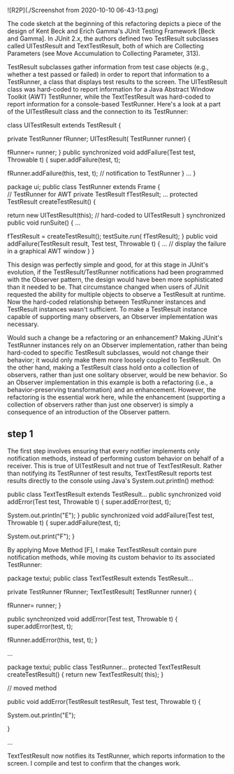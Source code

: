 ![R2P](./Screenshot from 2020-10-10 06-43-13.png)

The code sketch at the beginning of this refactoring depicts a piece of the design of Kent Beck and Erich Gamma's JUnit Testing Framework [Beck and Gamma]. In JUnit 2.x, the authors defined two TestResult subclasses called UITestResult and TextTestResult, both of which are Collecting Parameters (see Move Accumulation to Collecting Parameter, 313).

TestResult subclasses gather information from test case objects (e.g., whether a test passed or failed) in order to report that information to a TestRunner, a class that displays test results to the screen. The UITestResult class was hard-coded to report information for a Java Abstract Window Toolkit (AWT) TestRunner, while the TextTestResult was hard-coded to report information for a console-based TestRunner. Here's a look at a part of the UITestResult class and the connection to its TestRunner:

class UITestResult extends TestResult {
   
private TestRunner fRunner;
   UITestResult(
TestRunner runner) {
      
fRunner= runner;
   }
   public synchronized void addFailure(Test test, Throwable t) {
      super.addFailure(test, t);
      
fRunner.addFailure(this, test, t);  // notification to TestRunner
   }
   ...
}

package ui;
public class TestRunner extends Frame {   
// TestRunner for AWT
   private TestResult fTestResult;
   ...
   protected TestResult createTestResult() {
      
return new UITestResult(this);   // hard-coded to UITestResult
   }
   synchronized public void runSuite() {
      ...
      
fTestResult = createTestResult();
      testSuite.run(
fTestResult);
   }
   public void addFailure(TestResult result, Test test, Throwable t) {
      ... 
// display the failure in a graphical AWT window
   }
}

This design was perfectly simple and good, for at this stage in JUnit's evolution, if the TestResult/TestRunner notifications had been programmed with the Observer pattern, the design would have been more sophisticated than it needed to be. That circumstance changed when users of JUnit requested the ability for multiple objects to observe a TestResult at runtime. Now the hard-coded relationship between TestRunner instances and TestResult instances wasn't sufficient. To make a TestResult instance capable of supporting many observers, an Observer implementation was necessary.

Would such a change be a refactoring or an enhancement? Making JUnit's TestRunner instances rely on an Observer implementation, rather than being hard-coded to specific TestResult subclasses, would not change their behavior; it would only make them more loosely coupled to TestResult. On the other hand, making a TestResult class hold onto a collection of observers, rather than just one solitary observer, would be new behavior. So an Observer implementation in this example is both a refactoring (i.e., a behavior-preserving transformation) and an enhancement. However, the refactoring is the essential work here, while the enhancement (supporting a collection of observers rather than just one observer) is simply a consequence of an introduction of the Observer pattern.

## step 1
The first step involves ensuring that every notifier implements only notification methods, instead of performing custom behavior on behalf of a receiver. This is true of UITestResult and not true of TextTestResult. Rather than notifying its TestRunner of test results, TextTestResult reports test results directly to the console using Java's System.out.println() method:

public class TextTestResult extends TestResult...
   public synchronized void addError(Test test, Throwable t) {
      super.addError(test, t);
      
System.out.println("E");
   }
   public synchronized void addFailure(Test test, Throwable t) {
      super.addFailure(test, t);
      
System.out.print("F");
   }

By applying Move Method [F], I make TextTestResult contain pure notification methods, while moving its custom behavior to its associated TestRunner:

package textui;
public class TextTestResult extends TestResult...
   
private TestRunner fRunner;
   TextTestResult(
TestRunner runner) {
      
fRunner= runner;
   }

   public synchronized void addError(Test test, Throwable t) {
      super.addError(test, t);
      
fRunner.addError(this, test, t);
   }

   ...

package textui;
public class TestRunner...
   protected TextTestResult createTestResult() {
      return new TextTestResult(
this);
   }

   
// moved method
   
public void addError(TestResult testResult, Test test, Throwable t) {
      
System.out.println("E");
   
}

   ...

TextTestResult now notifies its TestRunner, which reports information to the screen. I compile and test to confirm that the changes work.

